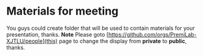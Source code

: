 # Materials for meeting
You guys could create folder that will be used to contain materials for your presentation, thanks.
**Note**
Please goto [https://github.com/orgs/PremiLab-XJTLU/people](this) page to change the display from **private** to **public**, thanks.

